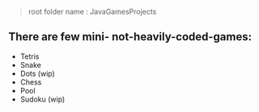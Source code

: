 > root folder name : JavaGamesProjects
## There are few mini- not-heavily-coded-games:
- Tetris
- Snake
- Dots (wip)
- Chess
- Pool
- Sudoku (wip)
